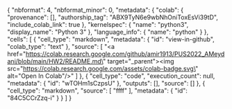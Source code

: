 {
  "nbformat": 4,
  "nbformat_minor": 0,
  "metadata": {
    "colab": {
      "provenance": [],
      "authorship_tag": "ABX9TyN6e9wbNhOniToxEsVi39tD",
      "include_colab_link": true
    },
    "kernelspec": {
      "name": "python3",
      "display_name": "Python 3"
    },
    "language_info": {
      "name": "python"
    }
  },
  "cells": [
    {
      "cell_type": "markdown",
      "metadata": {
        "id": "view-in-github",
        "colab_type": "text"
      },
      "source": [
        "<a href=\"https://colab.research.google.com/github/amir1913/PUS2022_AMeydani/blob/main/HW2/README.md\" target=\"_parent\"><img src=\"https://colab.research.google.com/assets/colab-badge.svg\" alt=\"Open In Colab\"/></a>"
      ]
    },
    {
      "cell_type": "code",
      "execution_count": null,
      "metadata": {
        "id": "wTOHm1sCzpsU"
      },
      "outputs": [],
      "source": []
    },
    {
      "cell_type": "markdown",
      "source": [
        "ffff"
      ],
      "metadata": {
        "id": "84C5CCrZzq-i"
      }
    }
  ]
}